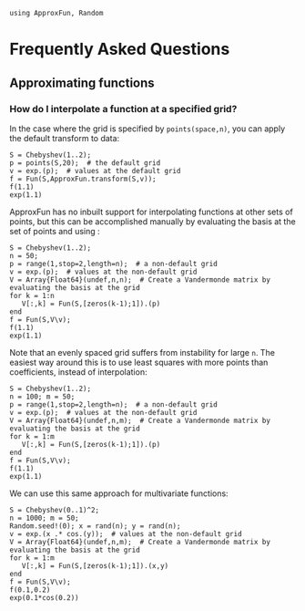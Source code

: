 ```@setup using-pkgs
using ApproxFun, Random
```

# Frequently Asked Questions

## Approximating functions

### How do I interpolate a function at a specified grid?

In the case where the grid is specified by `points(space,n)`, you can apply the default transform to data:

```@repl using-pkgs
S = Chebyshev(1..2);
p = points(S,20);  # the default grid
v = exp.(p);  # values at the default grid
f = Fun(S,ApproxFun.transform(S,v));
f(1.1)
exp(1.1)
```

ApproxFun has no inbuilt support for interpolating functions at other sets of points, but this can be accomplished manually by evaluating the basis at the set of points and using \:

```@repl using-pkgs
S = Chebyshev(1..2);
n = 50;
p = range(1,stop=2,length=n);  # a non-default grid
v = exp.(p);  # values at the non-default grid
V = Array{Float64}(undef,n,n);  # Create a Vandermonde matrix by evaluating the basis at the grid
for k = 1:n
   V[:,k] = Fun(S,[zeros(k-1);1]).(p)
end
f = Fun(S,V\v);
f(1.1)
exp(1.1)
```

Note that an evenly spaced grid suffers from instability for large `n`.  The easiest way around this is to use least squares with more points than coefficients, instead of interpolation:

```@repl using-pkgs
S = Chebyshev(1..2);
n = 100; m = 50;
p = range(1,stop=2,length=n);  # a non-default grid
v = exp.(p);  # values at the non-default grid
V = Array{Float64}(undef,n,m);  # Create a Vandermonde matrix by evaluating the basis at the grid
for k = 1:m
   V[:,k] = Fun(S,[zeros(k-1);1]).(p)
end
f = Fun(S,V\v);
f(1.1)
exp(1.1)
```

We can use this same approach for multivariate functions:

```@repl using-pkgs
S = Chebyshev(0..1)^2;
n = 1000; m = 50;
Random.seed!(0); x = rand(n); y = rand(n);
v = exp.(x .* cos.(y));  # values at the non-default grid
V = Array{Float64}(undef,n,m);  # Create a Vandermonde matrix by evaluating the basis at the grid
for k = 1:m
   V[:,k] = Fun(S,[zeros(k-1);1]).(x,y)
end
f = Fun(S,V\v);
f(0.1,0.2)
exp(0.1*cos(0.2))
```
